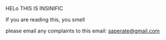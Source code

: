 HELo THIS IS INSINIFIC

If you are reading this, you smell 

please email any complaints to this email: saperate@gmail.com
